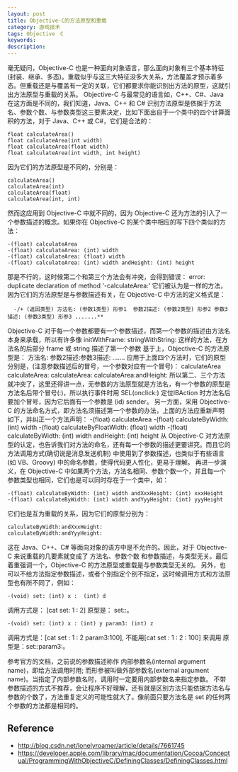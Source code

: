 ```yaml
---
layout: post
title: Objective-C的方法原型和重载
category: 游戏技术
tags: Objective　C
keywords: 
description: 
---
```

毫无疑问，Objective-C 也是一种面向对象语言，那么面向对象有三个基本特征(封装、继承、多态)。重载似乎与这三大特征没多大关系，方法覆盖才预示着多态。但重载还是与覆盖有一定的关联，它们都要求你能识别出方法的原型，这就引出方法原型与重载的关系。
Objective-C 与最常见的语言如，C++、C#、Java 在这方面是不同的，我们知道，Java、C++ 和 C# 识别方法原型是依据于方法名、参数个数、与参数类型这三要素决定，比如下面出自于一个类中的四个计算面积的方法，对于 Java、C++ 或 C#，它们是合法的：

    float calculateArea()
    float calculateArea(int width)
    float calculateArea(float width)
    float calculateArea(int width, int height)
因为它们的方法原型是不同的，分别是：

    calculateArea()
    calculateArea(int)
    calculateArea(float)
    calculateArea(int, int)
然而这应用到 Objective-C 中就不同的，因为 Objective-C 还为方法的引入了一个参数描述的概念。如果你在 Objective-C 的某个类中相应的写下四个类似的方法：

    -(float) calculateArea
    -(float) calculateArea: (int) width
    -(float) calculateArea: (float) width
    -(float) calculateArea: (int) width andHeight: (int) height
那是不行的，这时候第二个和第三个方法会有冲突，会得到错误：
error: duplicate declaration of method '-calculateArea:'
它们被认为是一样的方法，因为它们的方法原型是与参数描述有关，在 Objective-C 中方法的定义格式是：

      -/+ (返回类型) 方法名: (参数1类型) 形参1  参数2描述: (参数2类型) 形参2 参数3描述: (参数3类型) 形参3 .......**

Objective-C 对于每一个参数都要有一个参数描述，而第一个参数的描述由方法名本身来承载，所以有许多像
initWithFrame:    stringWithString:  这样的方法，在方法名的后部分 frame 或 string 描述了第一个参数
基于上，Objective-C 的方法原型是：
方法名: 参数2描述:参数3描述: .......
应用于上面四个方法时，它们的原型分别是，(注意参数描述后的冒号，一个参数对应有一个冒号)：
calculateArea
calculateArea:
calculateArea:
calculateArea:andHeight:
所以第二、三个方法就冲突了，这里还得讲一点，无参数的方法原型就是方法名，有一个参数的原型是方法名后带个冒号(:)，所以执行事件时用 SEL(onclick:) 定位IBAction 时方法名后要加个冒号，因为它后面有一个参数是 (id) sender。
另一方面，采用 Objective-C 的方法命名方式，即方法名须描述第一个参数的办法，上面的方法应重新声明如下，并纠正一个方法声明：
-(float) calculateArea
-(float) calculateByWidth: (int) width
-(float) calculateByFloatWidth: (float) width
-(float) calculateByWidth: (int) width andHeight: (int) height
从 Objective-C 对方法原型的认定，也告诉我们对方法的命名，还有每一个参数的描述更要讲究。而且它的方法调用方式(确切说是消息发送机制) 中使用到了参数描述，也类似于有些语言(如 VB、Groovy) 中的命名参数，使得代码更人性化，更易于理解。
再进一步演义，在 Objective-C 中如果两个方法，方法名相同、参数个数一个，并且每一个参数类型也相同，它们也是可以同时存在于一个类中，如：

    -(float) calculateByWidth: (int) width andXxxHeight: (int) xxxHeight
    -(float) calculateByWidth: (int) width andYyyHeight: (int) yyyHeight
它们也是互为重载的关系，因为它们的原型分别为：

    calculateByWidth:andXxxHeight:
    calculateByWidth:andYyyHeight:
这在 Java、C++、C# 等面向对象的语方中是不允许的。因此，对于 Objective-C 来说重载的几要素就变成了 方法名、参数个数 和参数描述，与类型无关。最后着重强调一个，Objective-C 的方法原型或重载是与参数类型无关的。
另外，也可以不给方法指定参数描述，或者个别指定个别不指定，这时候调用方式和方法原型也有所不同了，例如：

    -(void) set: (int) x :  (int) d
    
调用方式是： [cat set: 1 : 2]
原型是： set::。

    -(void) set: (int) x : (int) y param3: (int) z
调用方式是：[cat set : 1 : 2 param3:100], 不能用[cat set : 1 : 2 : 100] 来调用
原型是：set::param3:。

参考官方的文档，之前说的参数描述称作 内部参数名(internal argument name)，即给方法调用时用; 而形参被叫做外部参数名(external argument name)。当指定了内部参数名时，调用时一定要用内部参数名来指定参数。
不带参数描述的方式不推荐，会让程序不好理解，还有就是区别方法只能依据方法名与参数的个数了，方法重复定义的可能性就大了。像前面只要方法名是 set 的任何两个参数的方法都是相同的。


## Reference
* <http://blog.csdn.net/lonelyroamer/article/details/7661745>
* <https://developer.apple.com/library/mac/documentation/Cocoa/Conceptual/ProgrammingWithObjectiveC/DefiningClasses/DefiningClasses.html>
